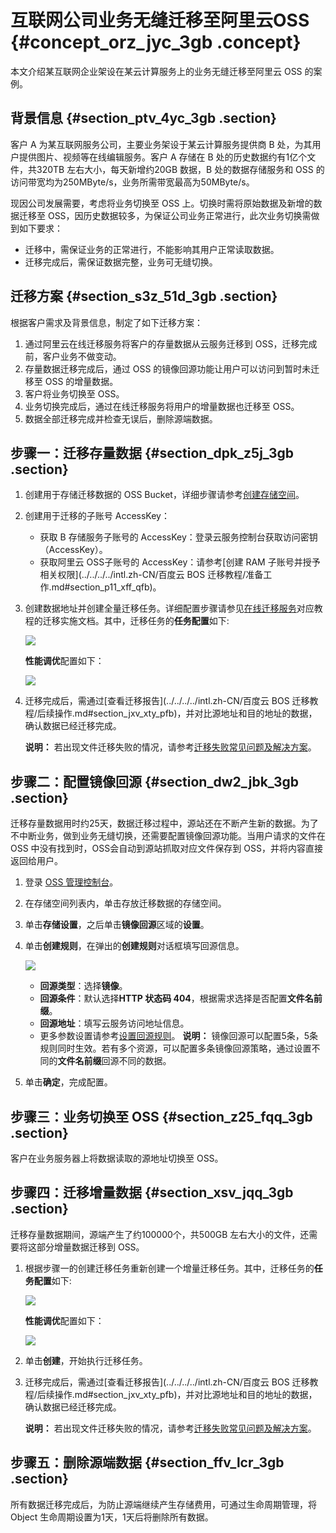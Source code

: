 # 互联网公司业务无缝迁移至阿里云OSS {#concept_orz_jyc_3gb .concept}

本文介绍某互联网企业架设在某云计算服务上的业务无缝迁移至阿里云 OSS 的案例。

## 背景信息 {#section_ptv_4yc_3gb .section}

客户 A 为某互联网服务公司，主要业务架设于某云计算服务提供商 B 处，为其用户提供图片、视频等在线编辑服务。客户 A 存储在 B 处的历史数据约有1亿个文件，共320TB 左右大小，每天新增约20GB 数据，B 处的数据存储服务和 OSS 的访问带宽均为250MByte/s，业务所需带宽最高为50MByte/s。

现因公司发展需要，考虑将业务切换至 OSS 上。切换时需将原始数据及新增的数据迁移至 OSS，因历史数据较多，为保证公司业务正常进行，此次业务切换需做到如下要求：

-   迁移中，需保证业务的正常进行，不能影响其用户正常读取数据。
-   迁移完成后，需保证数据完整，业务可无缝切换。

## 迁移方案 {#section_s3z_51d_3gb .section}

根据客户需求及背景信息，制定了如下迁移方案：

1.  通过阿里云在线迁移服务将客户的存量数据从云服务迁移到 OSS，迁移完成前，客户业务不做变动。
2.  存量数据迁移完成后，通过 OSS 的镜像回源功能让用户可以访问到暂时未迁移至 OSS 的增量数据。
3.  客户将业务切换至 OSS。
4.  业务切换完成后，通过在线迁移服务将用户的增量数据也迁移至 OSS。
5.  数据全部迁移完成并检查无误后，删除源端数据。

## 步骤一：迁移存量数据 {#section_dpk_z5j_3gb .section}

1.  创建用于存储迁移数据的 OSS Bucket，详细步骤请参考[创建存储空间](../../../../intl.zh-CN/控制台用户指南/管理存储空间/创建存储空间.md#)。
2.  创建用于迁移的子账号 AccessKey：
    -   获取 B 存储服务子账号的 AccessKey：登录云服务控制台获取访问密钥（AccessKey）。
    -   获取阿里云 OSS子账号的 AccessKey：请参考[创建 RAM 子账号并授予相关权限](../../../../intl.zh-CN/百度云 BOS 迁移教程/准备工作.md#section_p11_xff_qfb)。
3.  创建数据地址并创建全量迁移任务。详细配置步骤请参见[在线迁移服务](https://help.aliyun.com/product/94157.html)对应教程的迁移实施文档。其中，迁移任务的**任务配置**如下:

    ![](http://static-aliyun-doc.oss-cn-hangzhou.aliyuncs.com/assets/img/88193/155736512636102_zh-CN.png)

    **性能调优**配置如下：

    ![](http://static-aliyun-doc.oss-cn-hangzhou.aliyuncs.com/assets/img/88193/155736512636097_zh-CN.png)

4.  迁移完成后，需通过[查看迁移报告](../../../../intl.zh-CN/百度云 BOS 迁移教程/后续操作.md#section_jxv_xty_pfb)，并对比源地址和目的地址的数据，确认数据已经迁移完成。

    **说明：** 若出现文件迁移失败的情况，请参考[迁移失败常见问题及解决方案](../../../../intl.zh-CN/常见问题/迁移失败常见原因及解决方案.md#)。


## 步骤二：配置镜像回源 {#section_dw2_jbk_3gb .section}

迁移存量数据用时约25天，数据迁移过程中，源站还在不断产生新的数据。为了不中断业务，做到业务无缝切换，还需要配置镜像回源功能。当用户请求的文件在 OSS 中没有找到时，OSS会自动到源站抓取对应文件保存到 OSS，并将内容直接返回给用户。

1.  登录 [OSS 管理控制台](https://oss.console.aliyun.com/)。
2.  在存储空间列表内，单击存放迁移数据的存储空间。
3.  单击**存储设置**，之后单击**镜像回源**区域的**设置**。
4.  单击**创建规则**，在弹出的**创建规则**对话框填写回源信息。

    ![](http://static-aliyun-doc.oss-cn-hangzhou.aliyuncs.com/assets/img/88193/155736512636104_zh-CN.png)

    -   **回源类型**：选择**镜像**。
    -   **回源条件**：默认选择**HTTP 状态码 404**，根据需求选择是否配置**文件名前缀**。
    -   **回源地址**：填写云服务访问地址信息。
    -   更多参数设置请参考[设置回源规则](../../../../intl.zh-CN/控制台用户指南/管理存储空间/设置回源规则.md#)。
    **说明：** 镜像回源可以配置5条，5条规则同时生效。若有多个资源，可以配置多条镜像回源策略，通过设置不同的**文件名前缀**回源不同的数据。

5.  单击**确定**，完成配置。

## 步骤三：业务切换至 OSS {#section_z25_fqq_3gb .section}

客户在业务服务器上将数据读取的源地址切换至 OSS。

## 步骤四：迁移增量数据 {#section_xsv_jqq_3gb .section}

迁移存量数据期间，源端产生了约100000个，共500GB 左右大小的文件，还需要将这部分增量数据迁移到 OSS。

1.  根据步骤一的创建迁移任务重新创建一个增量迁移任务。其中，迁移任务的**任务配置**如下:

    ![](http://static-aliyun-doc.oss-cn-hangzhou.aliyuncs.com/assets/img/88193/155736512636098_zh-CN.png)

    **性能调优**配置如下：

    ![](http://static-aliyun-doc.oss-cn-hangzhou.aliyuncs.com/assets/img/88193/155736512636101_zh-CN.png)

2.  单击**创建**，开始执行迁移任务。
3.  迁移完成后，需通过[查看迁移报告](../../../../intl.zh-CN/百度云 BOS 迁移教程/后续操作.md#section_jxv_xty_pfb)，并对比源地址和目的地址的数据，确认数据已经迁移完成。

    **说明：** 若出现文件迁移失败的情况，请参考[迁移失败常见问题及解决方案](../../../../intl.zh-CN/常见问题/迁移失败常见原因及解决方案.md#)。


## 步骤五：删除源端数据 {#section_ffv_lcr_3gb .section}

所有数据迁移完成后，为防止源端继续产生存储费用，可通过生命周期管理，将 Object 生命周期设置为1天，1天后将删除所有数据。

